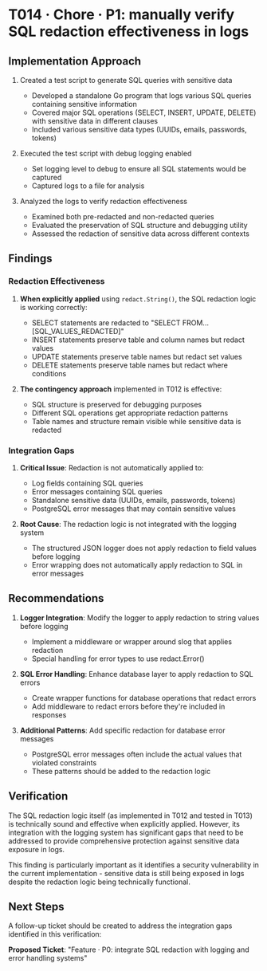 # T014 · Chore · P1: manually verify SQL redaction effectiveness in logs

## Implementation Approach

1. Created a test script to generate SQL queries with sensitive data
   - Developed a standalone Go program that logs various SQL queries containing sensitive information
   - Covered major SQL operations (SELECT, INSERT, UPDATE, DELETE) with sensitive data in different clauses
   - Included various sensitive data types (UUIDs, emails, passwords, tokens)

2. Executed the test script with debug logging enabled
   - Set logging level to debug to ensure all SQL statements would be captured
   - Captured logs to a file for analysis

3. Analyzed the logs to verify redaction effectiveness
   - Examined both pre-redacted and non-redacted queries
   - Evaluated the preservation of SQL structure and debugging utility
   - Assessed the redaction of sensitive data across different contexts

## Findings

### Redaction Effectiveness

1. **When explicitly applied** using `redact.String()`, the SQL redaction logic is working correctly:
   - SELECT statements are redacted to "SELECT FROM... [SQL_VALUES_REDACTED]"
   - INSERT statements preserve table and column names but redact values
   - UPDATE statements preserve table names but redact set values
   - DELETE statements preserve table names but redact where conditions

2. **The contingency approach** implemented in T012 is effective:
   - SQL structure is preserved for debugging purposes
   - Different SQL operations get appropriate redaction patterns
   - Table names and structure remain visible while sensitive data is redacted

### Integration Gaps

1. **Critical Issue**: Redaction is not automatically applied to:
   - Log fields containing SQL queries
   - Error messages containing SQL queries
   - Standalone sensitive data (UUIDs, emails, passwords, tokens)
   - PostgreSQL error messages that may contain sensitive values

2. **Root Cause**: The redaction logic is not integrated with the logging system
   - The structured JSON logger does not apply redaction to field values before logging
   - Error wrapping does not automatically apply redaction to SQL in error messages

## Recommendations

1. **Logger Integration**: Modify the logger to apply redaction to string values before logging
   - Implement a middleware or wrapper around slog that applies redaction
   - Special handling for error types to use redact.Error()

2. **SQL Error Handling**: Enhance database layer to apply redaction to SQL errors
   - Create wrapper functions for database operations that redact errors
   - Add middleware to redact errors before they're included in responses

3. **Additional Patterns**: Add specific redaction for database error messages
   - PostgreSQL error messages often include the actual values that violated constraints
   - These patterns should be added to the redaction logic

## Verification

The SQL redaction logic itself (as implemented in T012 and tested in T013) is technically sound and effective when explicitly applied. However, its integration with the logging system has significant gaps that need to be addressed to provide comprehensive protection against sensitive data exposure in logs.

This finding is particularly important as it identifies a security vulnerability in the current implementation - sensitive data is still being exposed in logs despite the redaction logic being technically functional.

## Next Steps

A follow-up ticket should be created to address the integration gaps identified in this verification:

**Proposed Ticket**: "Feature · P0: integrate SQL redaction with logging and error handling systems"
